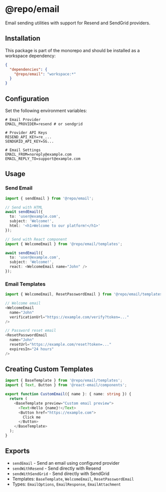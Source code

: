 # @repo/email

Email sending utilities with support for Resend and SendGrid providers.

## Installation

This package is part of the monorepo and should be installed as a workspace dependency:

```json
{
  "dependencies": {
    "@repo/email": "workspace:*"
  }
}
```

## Configuration

Set the following environment variables:

```env
# Email Provider
EMAIL_PROVIDER=resend # or sendgrid

# Provider API Keys
RESEND_API_KEY=re_...
SENDGRID_API_KEY=SG...

# Email Settings
EMAIL_FROM=noreply@example.com
EMAIL_REPLY_TO=support@example.com
```

## Usage

### Send Email

```typescript
import { sendEmail } from '@repo/email';

// Send with HTML
await sendEmail({
  to: 'user@example.com',
  subject: 'Welcome!',
  html: '<h1>Welcome to our platform!</h1>'
});

// Send with React component
import { WelcomeEmail } from '@repo/email/templates';

await sendEmail({
  to: 'user@example.com',
  subject: 'Welcome!',
  react: <WelcomeEmail name="John" />
});
```

### Email Templates

```typescript
import { WelcomeEmail, ResetPasswordEmail } from '@repo/email/templates';

// Welcome email
<WelcomeEmail 
  name="John"
  verificationUrl="https://example.com/verify?token=..."
/>

// Password reset email
<ResetPasswordEmail
  name="John"
  resetUrl="https://example.com/reset?token=..."
  expiresIn="24 hours"
/>
```

## Creating Custom Templates

```typescript
import { BaseTemplate } from '@repo/email/templates';
import { Text, Button } from '@react-email/components';

export function CustomEmail({ name }: { name: string }) {
  return (
    <BaseTemplate preview="Custom email preview">
      <Text>Hello {name}!</Text>
      <Button href="https://example.com">
        Click me
      </Button>
    </BaseTemplate>
  );
}
```

## Exports

- `sendEmail` - Send an email using configured provider
- `sendWithResend` - Send directly with Resend
- `sendWithSendGrid` - Send directly with SendGrid
- Templates: `BaseTemplate`, `WelcomeEmail`, `ResetPasswordEmail`
- Types: `EmailOptions`, `EmailResponse`, `EmailAttachment`